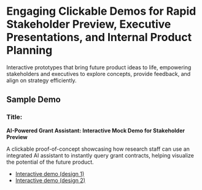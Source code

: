 # Engaging Clickable Demos for Rapid Stakeholder Preview, Executive Presentations, and Internal Product Planning

Interactive prototypes that bring future product ideas to life, empowering stakeholders and executives to explore concepts, provide feedback, and align on strategy efficiently.

## Sample Demo

### Title:
**AI-Powered Grant Assistant: Interactive Mock Demo for Stakeholder Preview**

A clickable proof-of-concept showcasing how research staff can use an integrated AI assistant to instantly query grant contracts, helping visualize the potential of the future product.

- [Interactive demo (design 1)](https://nbahador.github.io/engaging_clickable_demos/grant_assistant_demo_design_1.html)
- [Interactive demo (design 2)](https://nbahador.github.io/engaging_clickable_demos/grant_assistant_demo_design_2.html)
